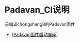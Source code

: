 # Padavan_CI说明
云编译chongshengB的Padavan固件

- [[Padavan固件启动编译](https://github.com/vb1980/Padavan_CI/actions?query=workflow%3A%22Build+Padavan%22)]
